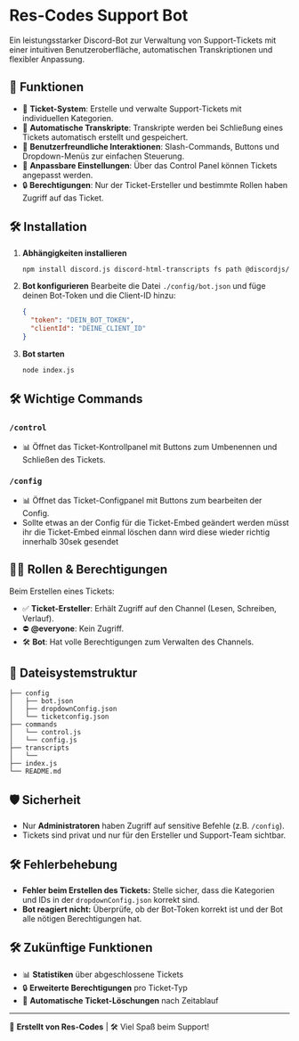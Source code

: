 # Res-Codes Support Bot

Ein leistungsstarker Discord-Bot zur Verwaltung von Support-Tickets mit einer intuitiven Benutzeroberfläche, automatischen Transkriptionen und flexibler Anpassung.

## 👤 Funktionen

- 📂 **Ticket-System**: Erstelle und verwalte Support-Tickets mit individuellen Kategorien.
- 📄 **Automatische Transkripte**: Transkripte werden bei Schließung eines Tickets automatisch erstellt und gespeichert.
- 📍 **Benutzerfreundliche Interaktionen**: Slash-Commands, Buttons und Dropdown-Menüs zur einfachen Steuerung.
- 📅 **Anpassbare Einstellungen**: Über das Control Panel können Tickets angepasst werden.
- 🔒 **Berechtigungen**: Nur der Ticket-Ersteller und bestimmte Rollen haben Zugriff auf das Ticket.

## 🛠️ Installation

1. **Abhängigkeiten installieren**
   ```bash
   npm install discord.js discord-html-transcripts fs path @discordjs/rest discord-api-types
   ```
2. **Bot konfigurieren**
   Bearbeite die Datei `./config/bot.json` und füge deinen Bot-Token und die Client-ID hinzu:
   ```json
   {
     "token": "DEIN_BOT_TOKEN",
     "clientId": "DEINE_CLIENT_ID"
   }
   ```
3. **Bot starten**
   ```bash
   node index.js
   ```

## 🛠️ Wichtige Commands

### `/control`
- 📊 Öffnet das Ticket-Kontrollpanel mit Buttons zum Umbenennen und Schließen des Tickets.

### `/config`
- 📊 Öffnet das Ticket-Configpanel mit Buttons zum bearbeiten der Config.
- Sollte etwas an der Config für die Ticket-Embed geändert werden müsst ihr die Ticket-Embed einmal löschen dann wird diese wieder richtig innerhalb 30sek gesendet

## 👨‍💻 Rollen & Berechtigungen

Beim Erstellen eines Tickets:
- ✅ **Ticket-Ersteller**: Erhält Zugriff auf den Channel (Lesen, Schreiben, Verlauf).
- ⛔️ **@everyone**: Kein Zugriff.
- 🛠️ **Bot**: Hat volle Berechtigungen zum Verwalten des Channels.

## 📂 Dateisystemstruktur
```
├── config
│   ├── bot.json
│   ├── dropdownConfig.json
│   └── ticketconfig.json
├── commands
│   └── control.js
│   └── config.js
├── transcripts
│   └──
├── index.js
└── README.md
```

## 🛡️ Sicherheit
- Nur **Administratoren** haben Zugriff auf sensitive Befehle (z.B. `/config`).
- Tickets sind privat und nur für den Ersteller und Support-Team sichtbar.

## 🛠️ Fehlerbehebung
- **Fehler beim Erstellen des Tickets:** Stelle sicher, dass die Kategorien und IDs in der `dropdownConfig.json` korrekt sind.
- **Bot reagiert nicht:** Überprüfe, ob der Bot-Token korrekt ist und der Bot alle nötigen Berechtigungen hat.

## 🛠️ Zukünftige Funktionen
- 📊 **Statistiken** über abgeschlossene Tickets
- 🔒 **Erweiterte Berechtigungen** pro Ticket-Typ
- 📅 **Automatische Ticket-Löschungen** nach Zeitablauf

---

👤 **Erstellt von Res-Codes** | 🛠️ Viel Spaß beim Support!

